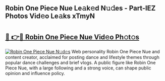 ## Robin One Piece Nue Le𝚊k𝚎d N𝚞𝚍es - Part-lEZ Photos Vid𝚎o Le𝚊ks xTmyN

# <h2><a href="http://fb2lh8.evod.top/?m=Robin+One+Piece+Nue">🔗 👉🔴 Robin One Piece Nue Vid𝚎o Ph𝚘t𝚘s</a></h2>

[![Robin One Piece Nue N𝚞d𝚎s](https://i.imgur.com/8V9OHl7.gif)](http://fb2lh8.evod.top/?m=Robin+One+Piece+Nue)
Web personality Robin One Piece Nue and content creator, acclaimed for posting dance and lifestyle themes through popular dance challenges and brief vlogs. A public figure like Robin One Piece Nue, with a large following and a strong voice, can shape public opinion and influence policy. 
